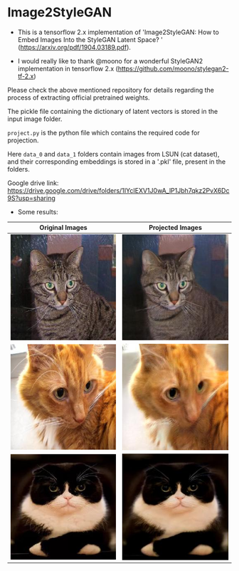 # Image2StyleGAN
* This is a tensorflow 2.x implementation of 'Image2StyleGAN: How to Embed Images Into the StyleGAN Latent Space?
' (https://arxiv.org/pdf/1904.03189.pdf).

* I would really like to thank @moono for a wonderful StyleGAN2
implementation in tensorflow 2.x (https://github.com/moono/stylegan2-tf-2.x)

Please check the above mentioned repository for details regarding the process
of extracting official pretrained weights.

The pickle file containing the dictionary of latent vectors is stored in the input image folder.

`project.py` is the python file which contains the required code for projection.

Here `data_0` and `data_1`  folders contain images from LSUN (cat dataset), and their corresponding embeddings is stored
in a '.pkl' file, present in the folders.

Google drive link: https://drive.google.com/drive/folders/1IYcIEXV1J0wA_lP1Jbh7qkz2PvX6Dc9S?usp=sharing

* Some results:


| Original Images| Projected Images|
| :---: | :---: |
| ![cat.1.jpg]| ![proj_cat.1.jpg]|
| ![cat.12523.jpg]| ![proj_cat.12523.jpg]|
| ![cat.12592.jpg]| ![proj_cat.12592.jpg]|



[cat.1.jpg]: Image2style_gen/real_cat.1.jpg
[cat.12523.jpg]: Image2style_gen/real_cat.12594.jpg
[cat.12592.jpg]: Image2style_gen/real_cat.12592.jpg
[proj_cat.1.jpg]: Image2style_gen/step_6000_cat.1.jpg
[proj_cat.12523.jpg]: Image2style_gen/step_6000_cat.12594.jpg
[proj_cat.12592.jpg]: Image2style_gen/step_6000_cat.12592.jpg